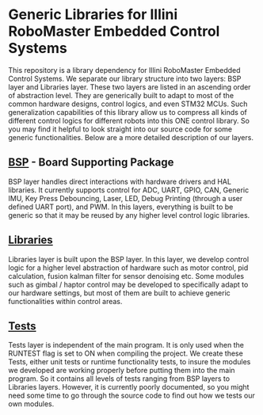 # Generic Libraries for Illini RoboMaster Embedded Control Systems

This repository is a library dependency for Illini RoboMaster Embedded Control Systems.
We separate our library structure into two layers: BSP layer and Libraries layer.
These two layers are listed in an ascending order of abstraction level. They are generically
built to adapt to most of the common hardware designs, control logics, and even STM32 MCUs. Such
generalization capabilities of this library allow us to compress all kinds of different control logics
for different robots into this ONE control library. So you may find it helpful to look straight into
our source code for some generic functionalities. Below are a more detailed description of our layers.

## [BSP](https://github.com/illini-robomaster/iRM_Embedded_Libraries/tree/master/BSP) - Board Supporting Package
BSP layer handles direct interactions with hardware drivers and HAL libraries. It currently supports control for ADC, UART, GPIO, CAN, Generic IMU, Key Press Debouncing, Laser, LED, Debug Printing (through a user defined UART port), and PWM. In this layers, everything is built to be generic so that it may be reused by any higher level control logic libraries.

## [Libraries](https://github.com/illini-robomaster/iRM_Embedded_Libraries/tree/master/Libraries)
Libraries layer is built upon the BSP layer. In this layer, we develop control logic for a higher level abstraction of hardware such as motor control, pid calculation, fusion kalman filter for sensor denoising etc. Some modules such as gimbal / haptor control may be developed to specifically adapt to our hardware settings, but most of them are built to achieve generic functionalities within control areas.


## [Tests](https://github.com/illini-robomaster/iRM_Embedded_Libraries/tree/master/Tests)
Tests layer is independent of the main program. It is only used when the RUNTEST flag is set to ON when compiling the project. We create these Tests, either unit tests or runtime functionality tests, to insure the modules we developed are working properly before putting them into the main program. So it contains all levels of tests ranging from BSP layers to Libraries layers. However, it is currently poorly documented, so you might need some time to go through the source code to find out how we tests our own modules.

